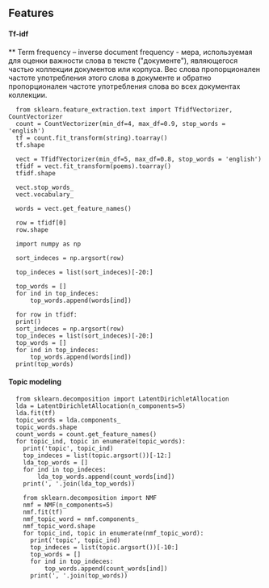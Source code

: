 ## Features
#### Tf-idf
** Term frequency – inverse document frequency - мера, используемая для оценки важности слова в тексте ("документе"), являющегося частью коллекции документов или корпуса. Вес слова пропорционален частоте употребления этого слова в документе и обратно пропорционален частоте употребления слова во всех документах коллекции.

      from sklearn.feature_extraction.text import TfidfVectorizer, CountVectorizer
      count = CountVectorizer(min_df=4, max_df=0.9, stop_words = 'english')
      tf = count.fit_transform(string).toarray()
      tf.shape
      
      vect = TfidfVectorizer(min_df=5, max_df=0.8, stop_words = 'english')
      tfidf = vect.fit_transform(poems).toarray()
      tfidf.shape
      
      vect.stop_words_
      vect.vocabulary_
      
      words = vect.get_feature_names()
      
      row = tfidf[0]
      row.shape
      
      import numpy as np
      
      sort_indeces = np.argsort(row) 
      
      top_indeces = list(sort_indeces)[-20:]
      
      top_words = []
      for ind in top_indeces:
          top_words.append(words[ind])
      
      for row in tfidf:
      print()
      sort_indeces = np.argsort(row)
      top_indeces = list(sort_indeces)[-20:]
      top_words = []
      for ind in top_indeces:
          top_words.append(words[ind])
      print(top_words)

#### Topic modeling

      from sklearn.decomposition import LatentDirichletAllocation 
      lda = LatentDirichletAllocation(n_components=5)
      lda.fit(tf)
      topic_words = lda.components_
      topic_words.shape
      count_words = count.get_feature_names()
      for topic_ind, topic in enumerate(topic_words):
        print('topic', topic_ind)
        top_indeces = list(topic.argsort())[-12:]
        lda_top_words = []
        for ind in top_indeces:
            lda_top_words.append(count_words[ind])
        print(', '.join(lda_top_words))
        
        from sklearn.decomposition import NMF
        nmf = NMF(n_components=5)
        nmf.fit(tf)
        nmf_topic_word = nmf.components_
        nmf_topic_word.shape
        for topic_ind, topic in enumerate(nmf_topic_word):
          print('topic', topic_ind)
          top_indeces = list(topic.argsort())[-10:]
          top_words = []
          for ind in top_indeces:
              top_words.append(count_words[ind])
          print(', '.join(top_words))
